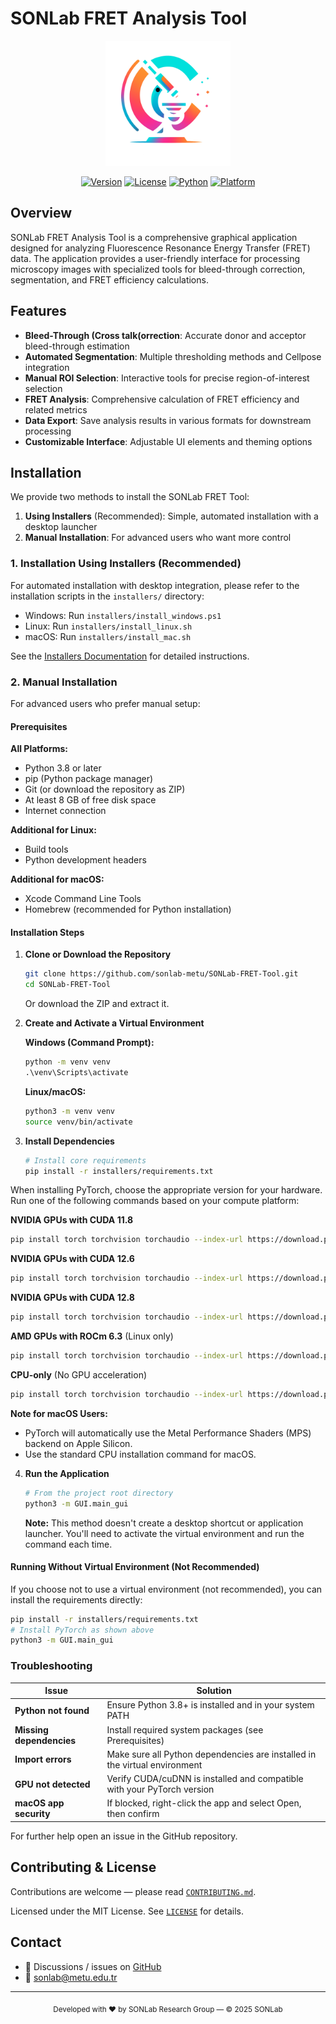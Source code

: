 # SONLab FRET Analysis Tool

<div align="center">
  <img src="GUI/logos/logo.png" alt="SONLab Logo" width="200"/>
  
  [![Version](https://img.shields.io/badge/version-v2.0.2-blue.svg)](https://sonlab-bio.metu.edu.tr)
  [![License](https://img.shields.io/badge/license-MIT-green.svg)](https://opensource.org/licenses/MIT)
  [![Python](https://img.shields.io/badge/python-3.8%2B-blue.svg)](https://www.python.org/)
  [![Platform](https://img.shields.io/badge/platform-Windows%20%7C%20Linux%20%7C%20macOS-lightgrey.svg)]()
</div>

## Overview

SONLab FRET Analysis Tool is a comprehensive graphical application designed for analyzing Fluorescence Resonance Energy Transfer (FRET) data. The application provides a user-friendly interface for processing microscopy images with specialized tools for bleed-through correction, segmentation, and FRET efficiency calculations.

## Features

- **Bleed-Through (Cross talk(orrection**: Accurate donor and acceptor bleed-through estimation
- **Automated Segmentation**: Multiple thresholding methods and Cellpose integration
- **Manual ROI Selection**: Interactive tools for precise region-of-interest selection
- **FRET Analysis**: Comprehensive calculation of FRET efficiency and related metrics
- **Data Export**: Save analysis results in various formats for downstream processing
- **Customizable Interface**: Adjustable UI elements and theming options

## Installation

We provide two methods to install the SONLab FRET Tool:
1. **Using Installers** (Recommended): Simple, automated installation with a desktop launcher
2. **Manual Installation**: For advanced users who want more control

### 1. Installation Using Installers (Recommended)

For automated installation with desktop integration, please refer to the installation scripts in the `installers/` directory:

- Windows: Run `installers/install_windows.ps1`
- Linux: Run `installers/install_linux.sh`
- macOS: Run `installers/install_mac.sh`

See the [Installers Documentation](installers/README.md) for detailed instructions.

### 2. Manual Installation

For advanced users who prefer manual setup:

#### Prerequisites

**All Platforms:**
- Python 3.8 or later
- pip (Python package manager)
- Git (or download the repository as ZIP)
- At least 8 GB of free disk space
- Internet connection

**Additional for Linux:**
- Build tools
- Python development headers

**Additional for macOS:**
- Xcode Command Line Tools
- Homebrew (recommended for Python installation)

#### Installation Steps

1. **Clone or Download the Repository**
   ```bash
   git clone https://github.com/sonlab-metu/SONLab-FRET-Tool.git
   cd SONLab-FRET-Tool
   ```
   Or download the ZIP and extract it.

2. **Create and Activate a Virtual Environment**

   **Windows (Command Prompt):**
   ```cmd
   python -m venv venv
   .\venv\Scripts\activate
   ```

   **Linux/macOS:**
   ```bash
   python3 -m venv venv
   source venv/bin/activate
   ```

3. **Install Dependencies**
   ```bash
   # Install core requirements
   pip install -r installers/requirements.txt
   ```

When installing PyTorch, choose the appropriate version for your hardware. Run one of the following commands based on your compute platform:

**NVIDIA GPUs with CUDA 11.8**
   ```bash
   pip install torch torchvision torchaudio --index-url https://download.pytorch.org/whl/cu118
   ```

 **NVIDIA GPUs with CUDA 12.6**
   ```bash
   pip install torch torchvision torchaudio --index-url https://download.pytorch.org/whl/cu126
   ```

 **NVIDIA GPUs with CUDA 12.8**
   ```bash
   pip install torch torchvision torchaudio --index-url https://download.pytorch.org/whl/cu128
   ```

 **AMD GPUs with ROCm 6.3** (Linux only)
   ```bash
   pip install torch torchvision torchaudio --index-url https://download.pytorch.org/whl/rocm6.3
   ```

 **CPU-only** (No GPU acceleration)
   ```bash
   pip install torch torchvision torchaudio --index-url https://download.pytorch.org/whl/cpu
   ```

**Note for macOS Users:**
- PyTorch will automatically use the Metal Performance Shaders (MPS) backend on Apple Silicon.
- Use the standard CPU installation command for macOS.

4. **Run the Application**
   ```bash
   # From the project root directory
   python3 -m GUI.main_gui
   ```

   **Note:** This method doesn't create a desktop shortcut or application launcher. You'll need to activate the virtual environment and run the command each time.

#### Running Without Virtual Environment (Not Recommended)

If you choose not to use a virtual environment (not recommended), you can install the requirements directly:

```bash
pip install -r installers/requirements.txt
# Install PyTorch as shown above
python3 -m GUI.main_gui
```



### Troubleshooting

| Issue | Solution |
|-------|----------|
| **Python not found** | Ensure Python 3.8+ is installed and in your system PATH |
| **Missing dependencies** | Install required system packages (see Prerequisites) |
| **Import errors** | Make sure all Python dependencies are installed in the virtual environment |
| **GPU not detected** | Verify CUDA/cuDNN is installed and compatible with your PyTorch version |
| **macOS app security** | If blocked, right-click the app and select Open, then confirm |

For further help open an issue in the GitHub repository.

## Contributing & License

Contributions are welcome — please read [`CONTRIBUTING.md`](CONTRIBUTING.md).

Licensed under the MIT License. See [`LICENSE`](LICENSE) for details.

## Contact

- 💬 Discussions / issues on [GitHub](https://github.com/sonlab-metu/SONLab-FRET-Tool)
- 📧 sonlab@metu.edu.tr

---
<div align="center">
  <sub>Developed with ❤️ by SONLab Research Group — © 2025 SONLab</sub>
</div>

